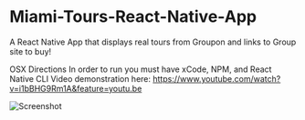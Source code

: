 # Miami-Tours-React-Native-App
A React Native App that displays real tours from Groupon and links to Group site to buy!

OSX Directions
In order to run you must have xCode, NPM, and React Native CLI
Video demonstration here: https://www.youtube.com/watch?v=i1bBHG9Rm1A&feature=youtu.be

![Screenshot](https://marioborras.me/images/miami-tours.png)




